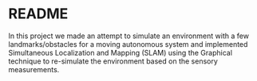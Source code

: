 # README

In this project we made an attempt to simulate an environment with a few landmarks/obstacles for a moving autonomous system and
implemented Simultaneous Localization and Mapping (SLAM) using the Graphical technique to re-simulate the environment based on 
the sensory measurements.
